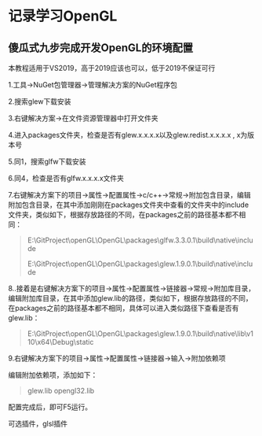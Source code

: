 # 记录学习OpenGL

## 傻瓜式九步完成开发OpenGL的环境配置

本教程适用于VS2019，高于2019应该也可以，低于2019不保证可行

1.工具->NuGet包管理器->管理解决方案的NuGet程序包

2.搜索glew下载安装

3.右键解决方案->在文件资源管理器中打开文件夹

4.进入packages文件夹，检查是否有glew.x.x.x.x以及glew.redist.x.x.x.x , x为版本号

5.同1，搜索glfw下载安装

6.同4，检查是否有glfw.x.x.x.x文件夹

7.右键解决方案下的项目->属性->配置属性->c/c++->常规->附加包含目录，编辑附加包含目录，在其中添加刚刚在packages文件夹中查看的文件夹中的include文件夹，类似如下，根据存放路径的不同，在packages之前的路径基本都不相同：

> E:\GitProject\openGL\OpenGL\packages\glfw.3.3.0.1\build\native\include
>
> E:\GitProject\openGL\OpenGL\packages\glew.1.9.0.1\build\native\include

8..接着是右键解决方案下的项目->属性->配置属性->链接器->常规->附加库目录，编辑附加库目录，在其中添加glew.lib的路径，类似如下，根据存放路径的不同，在packages之前的路径基本都不相同，具体可以进入类似路径下查看是否有glew.lib：

> E:\GitProject\openGL\OpenGL\packages\glew.1.9.0.1\build\native\lib\v110\x64\Debug\static

9.右键解决方案下的项目->属性->配置属性->链接器->输入->附加依赖项

编辑附加依赖项，添加如下：

> glew.lib
> opengl32.lib

配置完成后，即可F5运行。

可选插件，glsl插件

